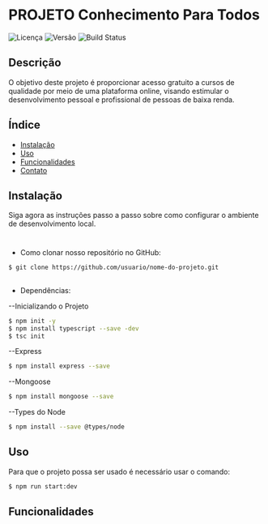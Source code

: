 # PROJETO Conhecimento Para Todos

![Licença](https://img.shields.io/github/license/SenhorAfonso/conhecimento-para-todos)
![Versão](https://img.shields.io/github/v/tag/SenhorAfonso/conhecimento-para-todos)
![Build Status](https://img.shields.io/github/actions/workflow/status/usuario/nome-do-projeto/build.yml)

## Descrição

O objetivo deste
projeto é proporcionar acesso gratuito a cursos de qualidade por meio de uma
plataforma online, visando estimular o desenvolvimento pessoal e profissional de
pessoas de baixa renda.


## Índice

- [Instalação](#instalação)
- [Uso](#uso)
- [Funcionalidades](#funcionalidades)
- [Contato](#contato)

## Instalação
Siga agora as 
instruções passo a passo sobre como configurar o ambiente de desenvolvimento local. 

#
-  Como clonar nosso repositório no GitHub:
```bash
$ git clone https://github.com/usuario/nome-do-projeto.git
```
##
- Dependências:

--Inicializando o Projeto
```bash
$ npm init -y
$ npm install typescript --save -dev 
$ tsc init
```

--Express
```bash
$ npm install express --save
```
--Mongoose
```bash 
$ npm install mongoose --save
```

--Types do Node
```bash
$ npm install --save @types/node
```


## Uso

Para que o projeto possa ser usado é necessário usar o comando:
```bash
$ npm run start:dev
```





## Funcionalidades